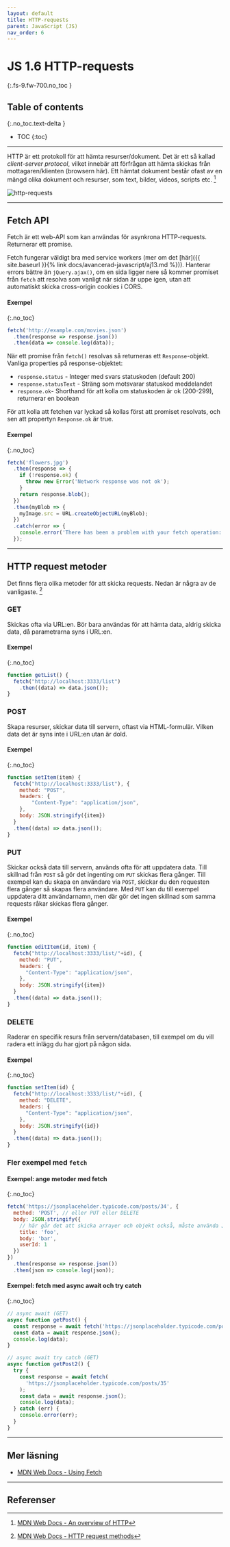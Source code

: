 ```yaml
---
layout: default
title: HTTP-requests
parent: JavaScript (JS)
nav_order: 6
---
```


# JS 1.6 HTTP-requests
{:.fs-9.fw-700.no_toc }

## Table of contents
{:.no_toc.text-delta }

- TOC
{:toc}

---

HTTP är ett protokoll för att hämta resurser/dokument. Det är ett så kallad *client-server protocol*, vilket innebär att förfrågan att hämta skickas från mottagaren/klienten (browsern här). Ett hämtat dokument består ofast av en mängd olika dokument och resurser, som text, bilder, videos, scripts etc. [^1]

![http-requests](../assets/http-requests.png)

---

## Fetch API

Fetch är ett web-API som kan användas för asynkrona HTTP-requests. Returnerar ett promise.

Fetch fungerar väldigt bra med service workers (mer om det [här]({{ site.baseurl }}{% link docs/avancerad-javascript/aj13.md %})). Hanterar errors bättre än `jQuery.ajax()`, om en sida ligger nere så kommer promiset från `fetch` att resolva som vanligt när sidan är uppe igen, utan att automatiskt skicka cross-origin cookies i CORS.

#### Exempel
{:.no_toc}
```js
fetch('http://example.com/movies.json')
  .then(response => response.json())
  .then(data => console.log(data));
```

När ett promise från `fetch()` resolvas så returneras ett `Response`-objekt. Vanliga properties på response-objektet:
- `response.status` - Integer med svars statuskoden (default 200)
- `response.statusText` - Sträng som motsvarar statuskod meddelandet
- `response.ok`- Shorthand för att kolla om statuskoden är ok (200-299), returnerar en boolean

För att kolla att fetchen var lyckad så kollas först att promiset resolvats, och sen att propertyn `Response.ok` är true.

#### Exempel
{:.no_toc}
```js
fetch('flowers.jpg')
  .then(response => {
    if (!response.ok) {
      throw new Error('Network response was not ok');
    }
    return response.blob();
  })
  .then(myBlob => {
    myImage.src = URL.createObjectURL(myBlob);
  })
  .catch(error => {
    console.error('There has been a problem with your fetch operation:', error);
  });
```

---

## HTTP request metoder

Det finns flera olika metoder för att skicka requests. Nedan är några av de vanligaste. [^2]

### GET

Skickas ofta via URL:en. Bör bara användas för att hämta data, aldrig skicka data, då parametrarna syns i URL:en.

#### Exempel
{:.no_toc}

```js
function getList() {
  fetch("http://localhost:3333/list")
    .then((data) => data.json());
}
```

### POST

Skapa resurser, skickar data till servern, oftast via HTML-formulär. Vilken data det är syns inte i URL:en utan är dold.

#### Exempel
{:.no_toc}

```js
function setItem(item) {
  fetch("http://localhost:3333/list"), {
    method: "POST",
    headers: {
        "Content-Type": "application/json",
    },
    body: JSON.stringify({item})
  }
  .then((data) => data.json());
}                        
```

### PUT

Skickar också data till servern, används ofta för att uppdatera data. Till skillnad från `POST` så gör det ingenting om `PUT` skickas flera gånger. Till exempel kan du skapa en användare via `POST`, skickar du den requesten flera gånger så skapas flera användare. Med `PUT` kan du till exempel uppdatera ditt användarnamn, men där gör det ingen skillnad som samma requests råkar skickas flera gånger.

#### Exempel
{:.no_toc}

```js
function editItem(id, item) {
  fetch("http://localhost:3333/list/"+id), {
    method: "PUT",
    headers: {
      "Content-Type": "application/json", 
    },
    body: JSON.stringify({item})
  }
  .then((data) => data.json());
}
```

### DELETE

Raderar en specifik resurs från servern/databasen, till exempel om du vill radera ett inlägg du har gjort på någon sida.

#### Exempel
{:.no_toc}

```js
function setItem(id) {
  fetch("http://localhost:3333/list/"+id), {
    method: "DELETE",
    headers: {
      "Content-Type": "application/json", 
    },
    body: JSON.stringify({id})
  }
  .then((data) => data.json());
}  
```

### Fler exempel med `fetch`

#### Exempel: ange metoder med fetch
{:.no_toc}

```js
fetch('https://jsonplaceholder.typicode.com/posts/34', {
  method: 'POST', // eller PUT eller DELETE
  body: JSON.stringify({
    // här går det att skicka arrayer och objekt också, måste använda JSON. stringify
    title: 'foo',
    body: 'bar',
    userId: 1
  })
})
  .then(response => response.json())
  .then(json => console.log(json));
```

#### Exempel: fetch med async await och try catch
{:.no_toc}

```js
// async await (GET)
async function getPost() {
  const response = await fetch('https://jsonplaceholder.typicode.com/posts/30');
  const data = await response.json();
  console.log(data);
}
```

```js
// async await try catch (GET)
async function getPost2() {
  try {
    const response = await fetch(
      'https://jsonplaceholder.typicode.com/posts/35'
    );
    const data = await response.json();
    console.log(data);
  } catch (err) {
    console.error(err);
  }
}
```

---

## Mer läsning

- [MDN Web Docs - Using Fetch](https://developer.mozilla.org/en-US/docs/Web/API/Fetch_API/Using_Fetch)

---

## Referenser

[^1]: [MDN Web Docs - An overview of HTTP](https://developer.mozilla.org/en-US/docs/Web/HTTP/Overview)
[^2]: [MDN Web Docs - HTTP request methods](https://developer.mozilla.org/en-US/docs/Web/HTTP/Methods)